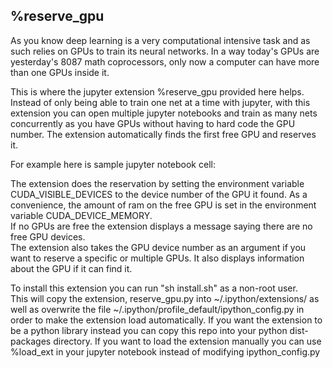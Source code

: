 ## %reserve\_gpu

As you know deep learning is a very computational intensive task and as such
relies on GPUs to train its neural networks.  In a way today's GPUs
are yesterday's 8087 math coprocessors, only now a computer can have
more than one GPUs inside it.

This is where the jupyter extension %reserve\_gpu provided here helps.
Instead of only being able to train one net at a time with jupyter, 
with this extension you can open multiple jupyter notebooks and train as 
many nets concurrently as you have GPUs without having to hard code the GPU 
number.  The extension automatically finds the first free GPU and reserves it.

For example here is sample jupyter notebook cell:


The extension does the reservation by setting the environment variable 
CUDA\_VISIBLE\_DEVICES to the device number of the GPU it found.  As a convenience, 
the amount of ram on the free GPU is set in the environment variable CUDA\_DEVICE\_MEMORY.  
If no GPUs are free the extension displays a message saying there are no free GPU devices.  
The extension also takes the GPU device number as an argument if you want to reserve 
a specific or multiple GPUs.  It also displays information about the GPU if it can find it.

To install this extension you can run "sh install.sh" as a non-root user.  
This will copy the extension, reserve\_gpu.py into ~/.ipython/extensions/ 
as well as overwrite the file ~/.ipython/profile\_default/ipython\_config.py 
in order to make the extension load automatically.  If you want the extension to be 
a python library instead you can copy this repo into your python dist-packages 
directory.  If you want to load the extension manually you can use %load\_ext in
your jupyter notebook instead of modifying ipython\_config.py


